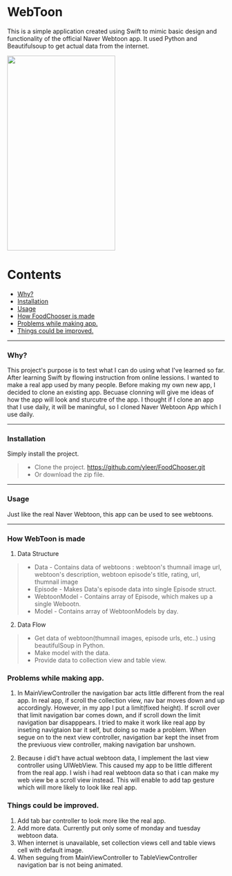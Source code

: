 # WebToon

This is a simple application created using Swift to mimic basic design and functionality of the official Naver Webtoon app. It used Python and Beautifulsoup to get actual data from the internet.

<img src="https://user-images.githubusercontent.com/48948578/111142095-a51c1800-85c7-11eb-9b25-de70c05887b2.gif"  width="250" height="450">

# Contents
+ [Why?](#why)
+ [Installation](#Installation)
+ [Usage](#Usage)
+ [How FoodChooser is made](#How-FoodChooser-is-made)
+ [Problems while making app.](#Problems-while-making-app)
+ [Things could be improved.](#Things-could-be-improved)


***
### Why?
This project's purpose is to test what I can do using what I've learned so far. After learning Swift by flowing instruction from online lessions. I wanted to make a real app used by many people. Before making my own new app, I decided to clone an existing app. Becuase clonning will give me ideas of how the app will look and sturcutre of the app. I thought if I clone an app that I use daily, it will be maningful, so I cloned Naver Webtoon App which I use daily.


***
### Installation
Simply install the project.
> + Clone the project.    https://github.com/yleer/FoodChooser.git 
> + Or download the zip file.

***
### Usage

Just like the real Naver Webtoon, this app can be used to see webtoons. 


***
### How WebToon is made

1. Data Structure
>+ Data - Contains data of webtoons : webtoon's thumnail image url, webtoon's description, webtoon episode's title, rating, url, thumnail image 
>+ Episode - Makes Data's episode data into single Episode struct.
>+ WebtoonModel - Contains array of Episode, which makes up a single Webootn.
>+ Model - Contains array of WebtoonModels by day.

2. Data Flow
>+ Get data of webtoon(thumnail images, episode urls, etc..) using beautifulSoup in Python. 
>+ Make model with the data. 
>+ Provide data to collection view and table view. 



### Problems while making app.

1. In MainViewController the navigation bar acts little different from the real app. In real app, if scroll the collection view, nav bar moves down and up accordingly. However, in my app I put a limit(fixed height). If scroll over that limit navigation bar comes down, and if scroll down the limit navigation bar disapppears. I tried to make it work like real app by inseting navigtaion bar it self, but doing so made a problem. When segue on to the next view controller, navigation bar kept the inset from the previuous view controller, making navigation bar unshown. 

2. Because i did't have actual webtoon data, I implement the last view controller using UIWebView. This caused my app to be little different from the real app. I wish i had real webtoon data so that i can make my web view be a scroll view instead. This will enable to add tap gesture which will more likely to look like real app.


### Things could be improved.

1. Add tab bar controller to look more like the real app.
2. Add more data. Currently put only some of monday and tuesday webtoon data.
3. When internet is unavailable, set collection views cell and table views cell with default image.
4. When seguing from MainViewController to TableViewController navigation bar is not being animated. 



